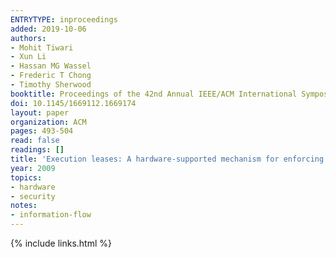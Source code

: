 ```yaml
---
ENTRYTYPE: inproceedings
added: 2019-10-06
authors:
- Mohit Tiwari
- Xun Li
- Hassan MG Wassel
- Frederic T Chong
- Timothy Sherwood
booktitle: Proceedings of the 42nd Annual IEEE/ACM International Symposium on Microarchitecture
doi: 10.1145/1669112.1669174
layout: paper
organization: ACM
pages: 493-504
read: false
readings: []
title: 'Execution leases: A hardware-supported mechanism for enforcing strong non-interference'
year: 2009
topics:
- hardware
- security
notes:
- information-flow
---
```


{% include links.html %}
